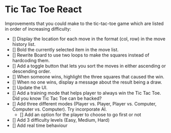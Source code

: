 # Tic Tac Toe React

Improvements that you could make to the tic-tac-toe game which are listed in order of increasing difficulty:

- [] Display the location for each move in the format (col, row) in the move history list.
- [] Bold the currently selected item in the move list.
- [] Rewrite Board to use two loops to make the squares instead of hardcoding them.
- [] Add a toggle button that lets you sort the moves in either ascending or descending order.
- [] When someone wins, highlight the three squares that caused the win.
- [] When no one wins, display a message about the result being a draw.
- [] Update the UI.
- [] Add a training mode that helps player to always win the Tic Tac Toe. Did you know Tic Tac Toe can be hacked?
- [] Add three different modes (Player vs. Player, Player vs. Computer, Computer vs. Computer). Try incorporate AI.
  - [] Add an option for the player to choose to go first or not
- [] Add 3 difficulty levels (Easy, Medium, Hard)
- [] Add real time behaviour
